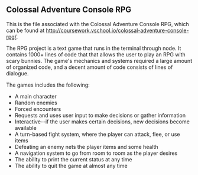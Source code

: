 ## Colossal Adventure Console RPG

This is the file associated with the Colossal Adventure Console RPG, which can be found at http://coursework.vschool.io/colossal-adventure-console-rpg/.

The RPG project is a text game that runs in the terminal through node. It contains 1000+ lines of code that that allows the user to play an RPG with scary bunnies. The game's mechanics and systems required a large amount of organized code, and a decent amount of code consists of lines of dialogue.

The games includes the following:
- A main character
- Random enemies
- Forced encounters
- Requests and uses user input to make decisions or gather information
- Interactive--if the user makes certain decisions, new decisions become available
- A turn-based fight system, where the player can attack, flee, or use items
- Defeating an enemy nets the player items and some health
- A navigation system to go from room to room as the player desires
- The ability to print the current status at any time
- The ability to quit the game at almost any time
